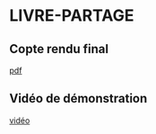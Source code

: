 # LIVRE-PARTAGE

## Copte rendu final

[pdf](https://github.com/Draang/livre-partageios/blob/main/reso/Rapport%20io.pdf)

## Vidéo de démonstration 

[vidéo](https://github.com/Draang/livre-partageios/blob/main/reso/2020-12-13%2022-58-27.mkv) 
